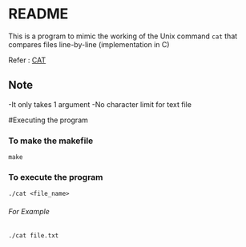# README
This is a program to mimic the working of the Unix command `cat` that compares files line-by-line (implementation in C)

Refer : [CAT](https://man7.org/linux/man-pages/man1/cat.1.html)

## Note
-It only takes 1 argument
-No character limit for text file

#Executing the program

### To make the makefile

`make`

### To execute the program

`./cat <file_name>`

###### For Example 

`./cat file.txt`



